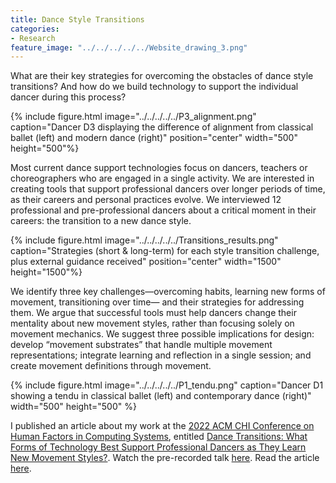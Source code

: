 ```yaml
---
title: Dance Style Transitions
categories:
- Research
feature_image: "../../../../../Website_drawing_3.png"
---
```


What are their key strategies for overcoming the obstacles of dance style transitions? And how do we build technology to support the individual dancer during this process? 

{% include figure.html image="../../../../../P3_alignment.png" caption="Dancer D3 displaying the difference of alignment from classical ballet (left) and modern dance (right)" position="center" width="500" height="500"%}

Most current dance support technologies focus on dancers, teachers or choreographers who are engaged in a single
activity. We are interested in creating tools that support professional dancers over longer periods of time, as their careers and personal practices evolve. We interviewed 12 professional and pre-professional dancers about a critical moment in their careers: the transition to a new dance style. 

{% include figure.html image="../../../../../Transitions_results.png" caption="Strategies (short & long-term) for each style transition challenge, plus external guidance received" position="center" width="1500" height="1500"%}

We identify three key challenges—overcoming habits, learning new forms of movement, transitioning over time— and their strategies for addressing them. We argue that successful tools must help dancers change their mentality about new movement styles, rather than focusing solely on movement mechanics. We suggest three possible implications for design: develop “movement substrates” that handle multiple movement representations; integrate learning and reflection in a single session; and create movement definitions through movement.

{% include figure.html image="../../../../../P1_tendu.png" caption="Dancer D1 showing a tendu in classical ballet (left) and contemporary dance (right)" width="500" height="500" %}

I published an article about my work at the [2022 ACM CHI Conference on Human Factors in Computing Systems](https://chi2022.acm.org/), entitled [Dance Transitions: What Forms of Technology Best Support Professional Dancers as They Learn New Movement Styles?](https://dl.acm.org/doi/10.1145/3491102.3517448). 
Watch the pre-recorded talk [here](https://www.youtube.com/watch?v=z9L7kaqYvSw).
Read the article [here](https://hal.inria.fr/hal-03665474/file/2021_CHI_TransitionSupport_AUTHOR_VERSION.pdf). 
